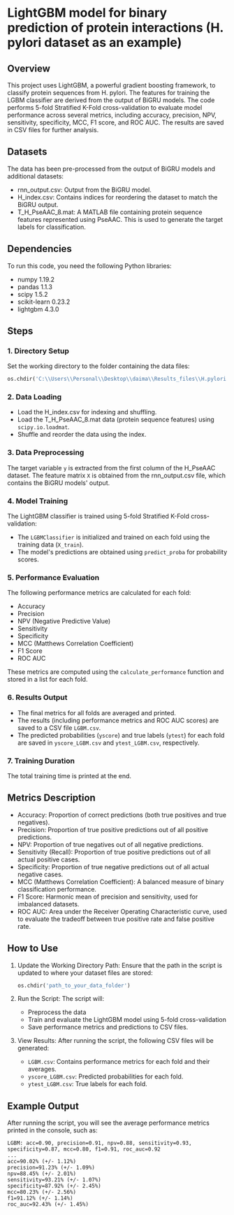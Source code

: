 # LightGBM model for binary prediction of protein interactions (H. pylori dataset as an example)

## Overview
This project uses LightGBM, a powerful gradient boosting framework, to classify protein sequences from H. pylori. The features for training the LGBM classifier are derived from the output of BiGRU models. The code performs 5-fold Stratified K-Fold cross-validation to evaluate model performance across several metrics, including accuracy, precision, NPV, sensitivity, specificity, MCC, F1 score, and ROC AUC. The results are saved in CSV files for further analysis.

## Datasets
The data has been pre-processed  from the output of BiGRU models and additional datasets:
- rnn_output.csv: Output from the BiGRU model.
- H_index.csv: Contains indices for reordering the dataset to match the BiGRU output.
- T_H_PseAAC_8.mat: A MATLAB file containing protein sequence features represented using PseAAC. This is used to generate the target labels for classification.

## Dependencies
To run this code, you need the following Python libraries:
- numpy 1.19.2 
- pandas 1.1.3 
- scipy 1.5.2
- scikit-learn 0.23.2
- lightgbm 4.3.0

## Steps

### 1. Directory Setup
Set the working directory to the folder containing the data files:
```python
os.chdir('C:\\Users\\Personal\\Desktop\\daima\\Results_files\\H.pylori')
```

### 2. Data Loading
- Load the H_index.csv for indexing and shuffling.
- Load the T_H_PseAAC_8.mat data (protein sequence features) using `scipy.io.loadmat`.
- Shuffle and reorder the data using the index.

### 3. Data Preprocessing
The target variable `y` is extracted from the first column of the H_PseAAC dataset. The feature matrix `X` is obtained from the rnn_output.csv file, which contains the BiGRU models' output.

### 4. Model Training
The LightGBM classifier is trained using 5-fold Stratified K-Fold cross-validation:
- The `LGBMClassifier` is initialized and trained on each fold using the training data (`X_train`).
- The model's predictions are obtained using `predict_proba` for probability scores.

### 5. Performance Evaluation
The following performance metrics are calculated for each fold:
- Accuracy
- Precision
- NPV (Negative Predictive Value)
- Sensitivity
- Specificity
- MCC (Matthews Correlation Coefficient)
- F1 Score
- ROC AUC

These metrics are computed using the `calculate_performance` function and stored in a list for each fold.

### 6. Results Output
- The final metrics for all folds are averaged and printed.
- The results (including performance metrics and ROC AUC scores) are saved to a CSV file `LGBM.csv`.
- The predicted probabilities (`yscore`) and true labels (`ytest`) for each fold are saved in `yscore_LGBM.csv` and `ytest_LGBM.csv`, respectively.

### 7. Training Duration
The total training time is printed at the end.

## Metrics Description
- Accuracy: Proportion of correct predictions (both true positives and true negatives).
- Precision: Proportion of true positive predictions out of all positive predictions.
- NPV: Proportion of true negatives out of all negative predictions.
- Sensitivity (Recall): Proportion of true positive predictions out of all actual positive cases.
- Specificity: Proportion of true negative predictions out of all actual negative cases.
- MCC (Matthews Correlation Coefficient): A balanced measure of binary classification performance.
- F1 Score: Harmonic mean of precision and sensitivity, used for imbalanced datasets.
- ROC AUC: Area under the Receiver Operating Characteristic curve, used to evaluate the tradeoff between true positive rate and false positive rate.

## How to Use
1. Update the Working Directory Path: Ensure that the path in the script is updated to where your dataset files are stored:
    ```python
    os.chdir('path_to_your_data_folder')
    ```
2. Run the Script: The script will:
   - Preprocess the data
   - Train and evaluate the LightGBM model using 5-fold cross-validation
   - Save performance metrics and predictions to CSV files.
   
3. View Results: After running the script, the following CSV files will be generated:
   - `LGBM.csv`: Contains performance metrics for each fold and their averages.
   - `yscore_LGBM.csv`: Predicted probabilities for each fold.
   - `ytest_LGBM.csv`: True labels for each fold.

## Example Output
After running the script, you will see the average performance metrics printed in the console, such as:
```
LGBM: acc=0.90, precision=0.91, npv=0.88, sensitivity=0.93, specificity=0.87, mcc=0.80, f1=0.91, roc_auc=0.92
...
acc=90.02% (+/- 1.12%)
precision=91.23% (+/- 1.09%)
npv=88.45% (+/- 2.01%)
sensitivity=93.21% (+/- 1.07%)
specificity=87.92% (+/- 2.45%)
mcc=80.23% (+/- 2.56%)
f1=91.12% (+/- 1.14%)
roc_auc=92.43% (+/- 1.45%)
```
